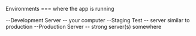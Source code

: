 Environments === where the app is running

--Development Server -- your computer
--Staging Test -- server similar to production
--Production Server -- strong server(s) somewhere